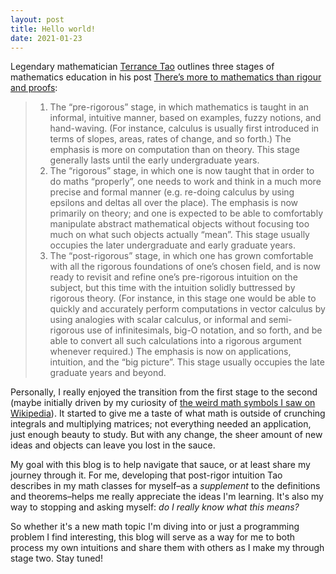 ```yaml
---
layout: post
title: Hello world!
date: 2021-01-23
---
```


Legendary mathematician [Terrance Tao](https://en.wikipedia.org/wiki/Terence_Tao) outlines three stages of mathematics education in his post [There’s more to mathematics than rigour and proofs](https://terrytao.wordpress.com/career-advice/theres-more-to-mathematics-than-rigour-and-proofs/):

> 1. The “pre-rigorous” stage, in which mathematics is taught in an informal, intuitive manner, based on examples, fuzzy notions, and hand-waving. (For instance, calculus is usually first introduced in terms of slopes, areas, rates of change, and so forth.) The emphasis is more on computation than on theory. This stage generally lasts until the early undergraduate years.
> 2. The “rigorous” stage, in which one is now taught that in order to do maths “properly”, one needs to work and think in a much more precise and formal manner (e.g. re-doing calculus by using epsilons and deltas all over the place). The emphasis is now primarily on theory; and one is expected to be able to comfortably manipulate abstract mathematical objects without focusing too much on what such objects actually “mean”. This stage usually occupies the later undergraduate and early graduate years.
> 3. The “post-rigorous” stage, in which one has grown comfortable with all the rigorous foundations of one’s chosen field, and is now ready to revisit and refine one’s pre-rigorous intuition on the subject, but this time with the intuition solidly buttressed by rigorous theory. (For instance, in this stage one would be able to quickly and accurately perform computations in vector calculus by using analogies with scalar calculus, or informal and semi-rigorous use of infinitesimals, big-O notation, and so forth, and be able to convert all such calculations into a rigorous argument whenever required.) The emphasis is now on applications, intuition, and the “big picture”. This stage usually occupies the late graduate years and beyond.

Personally, I really enjoyed the transition from the first stage to the second (maybe initially driven by my curiosity of [the weird math symbols I saw on Wikipedia](https://en.wikipedia.org/wiki/Musical_isomorphism)). It started to give me a taste of what math is outside of crunching integrals and multiplying matrices; not everything needed an application, just enough beauty to study. But with any change, the sheer amount of new ideas and objects can leave you lost in the sauce.

My goal with this blog is to help navigate that sauce, or at least share my journey through it. For me, developing that post-rigor intuition Tao describes in my math classes for myself–as a _supplement_ to the definitions and theorems–helps me really appreciate the ideas I'm learning. It's also my way to stopping and asking myself: _do I really know what this means?_

So whether it's a new math topic I'm diving into or just a programming problem I find interesting, this blog will serve as a way for me to both process my own intuitions and share them with others as I make my through stage two. Stay tuned!
